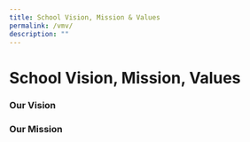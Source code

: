 ```yaml
---
title: School Vision, Mission & Values
permalink: /vmv/
description: ""
---
```

School Vision, Mission, Values
==============================

### Our Vision



### Our Mission
